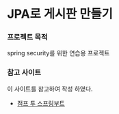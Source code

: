 # JPA로 게시판 만들기

### 프로젝트 목적 
spring security를 위한 연습용 프로젝트

### 참고 사이트

이 사이트를 참고하여 작성 하였다.

* [점프 투 스프링부트](https://wikidocs.net/book/7601)



